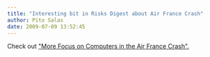 ```yaml
---
title: "Interesting bit in Risks Digest about Air France Crash"
author: Pito Salas
date: 2009-07-09 13:52:45
---
```



Check out ["More Focus on Computers in the Air France
Crash".](<http://catless.ncl.ac.uk/Risks/25.72.html#subj4.1>)


